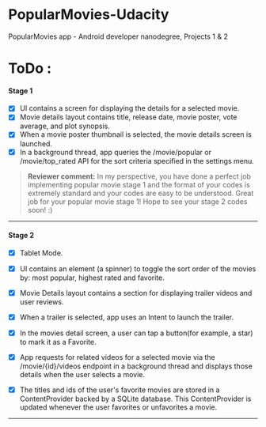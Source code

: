 # PopularMovies-Udacity
PopularMovies app -  Android developer nanodegree, Projects 1 &amp; 2

# ToDo : 

#### <i class="icon-file"></i> Stage 1 
- [x] UI contains a screen for displaying the details for a selected movie.
- [x] Movie details layout contains title, release date, movie poster, vote average, and plot synopsis.
- [x] When a movie poster thumbnail is selected, the movie details screen is launched.
- [x] In a background thread, app queries the /movie/popular or /movie/top_rated API for the sort criteria specified in the settings menu.

> **Reviewer comment:** In my perspective, you have done a perfect job implementing popular movie stage 1 and the format of your codes is extremely standard and your codes are easy to be understood. Great job for your popular movie stage 1! Hope to see your stage 2 codes soon! :)

----------

#### <i class="icon-file"></i> Stage 2 
- [x] Tablet Mode. 
 -[x] UI contains an element (a spinner) to toggle the sort order of the movies by: most popular, highest rated and favorite.

- [x] Movie Details layout contains a section for displaying trailer videos and user reviews.

- [x] When a trailer is selected, app uses an Intent to launch the trailer.

- [x] In the movies detail screen, a user can tap a button(for example, a star) to mark it as a Favorite.

- [x] App requests for related videos for a selected movie via the /movie/{id}/videos endpoint in a background thread and displays those details when the user selects a movie.

- [x] The titles and ids of the user's favorite movies are stored in a ContentProvider backed by a SQLite database. This ContentProvider is updated whenever the user favorites or unfavorites a movie.

----------
